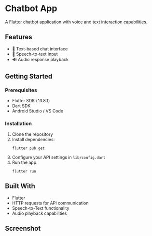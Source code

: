 # Chatbot App

A Flutter chatbot application with voice and text interaction capabilities.

## Features

- 💬 Text-based chat interface
- 🎤 Speech-to-text input
- 🔊 Audio response playback

## Getting Started

### Prerequisites

- Flutter SDK (^3.8.1)
- Dart SDK
- Android Studio / VS Code

### Installation

1. Clone the repository
2. Install dependencies:
   ```
   flutter pub get
   ```
3. Configure your API settings in `lib/config.dart`
4. Run the app:
   ```
   flutter run
   ```

## Built With

- Flutter
- HTTP requests for API communication
- Speech-to-Text functionality
- Audio playback capabilities

## Screenshot
